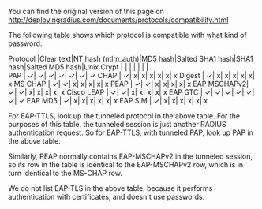 You can find the original version of this page on http://deployingradius.com/documents/protocols/compatibility.html

The following table shows which protocol is compatible with what kind of password.

Protocol    |Clear text|NT hash (ntlm_auth)|MD5 hash|Salted SHA1 hash|SHA1 hash|Salted MD5 hash|Unix Crypt
            |          |                   |        |                |         |               |          
PAP         |         ✓|                  ✓|       ✓|               ✓|        ✓|              ✓|         ✓
CHAP        |         ✓|                  x|       x|               x|        x|              x|         x
Digest      |         ✓|                  x|       x|               x|        x|              x|         x
MS CHAP     |         ✓|                  ✓|       x|               x|        x|              x|         x
PEAP        |         ✓|                  ✓|       x|               x|        x|              x|         x
EAP MSCHAPv2|         ✓|                  ✓|       x|               x|        x|              x|         x
Cisco LEAP  |         ✓|                  ✓|       x|               x|        x|              x|         x
EAP GTC     |         ✓|                  ✓|       ✓|               ✓|        ✓|              ✓|         ✓
EAP MD5     |         ✓|                  x|       x|               x|        x|              x|         x
EAP SIM     |         ✓|                  x|       x|               x|        x|              x|         x


For EAP-TTLS, look up the tunneled protocol in the above table. For the purposes of this table, the tunneled session is just another RADIUS authentication request. So for EAP-TTLS, with tunneled PAP, look up PAP in the above table.

Similarly, PEAP normally contains EAP-MSCHAPv2 in the tunneled session, so its row in the table is identical to the EAP-MSCHAPv2 row, which is in turn identical to the MS-CHAP row.

We do not list EAP-TLS in the above table, because it performs authentication with certificates, and doesn't use passwords.
